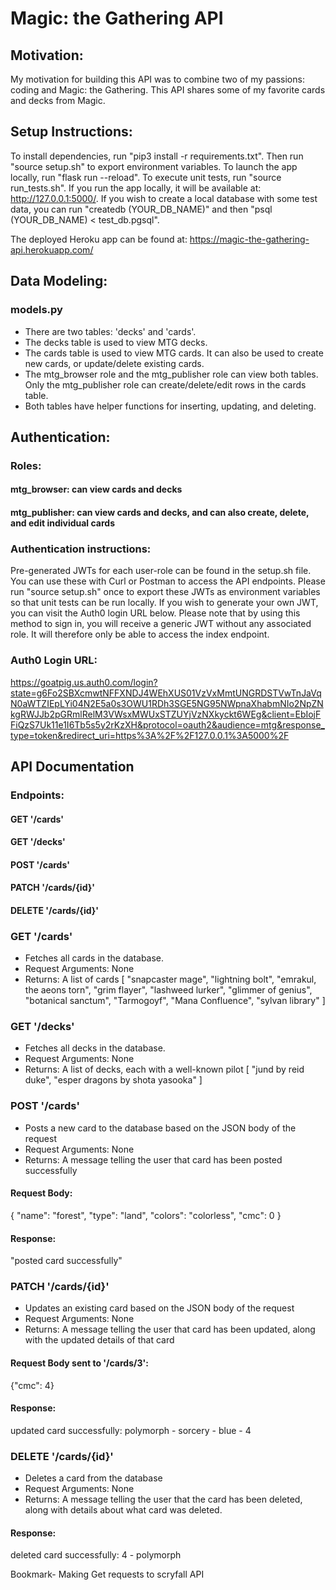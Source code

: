 # Magic: the Gathering API

## Motivation:
My motivation for building this API was to combine two of my passions: coding and Magic: the Gathering. 
This API shares some of my favorite cards and decks from Magic.


## Setup Instructions:
To install dependencies, run "pip3 install -r requirements.txt". Then run "source setup.sh" to export environment variables.
To launch the app locally, run "flask run --reload". To execute unit tests, run "source run_tests.sh". If you run the app 
locally, it will be available at: http://127.0.0.1:5000/. If you wish to create a local database with some test data, 
you can run "createdb (YOUR_DB_NAME)" and then "psql (YOUR_DB_NAME) < test_db.pgsql".

The deployed Heroku app can be found at: https://magic-the-gathering-api.herokuapp.com/


## Data Modeling:
### models.py
- There are two tables: 'decks' and 'cards'.
- The decks table is used to view MTG decks.
- The cards table is used to view MTG cards. It can also be used to create new cards,
or update/delete existing cards.
- The mtg_browser role and the mtg_publisher role can view both tables. Only
the mtg_publisher role can create/delete/edit rows in the cards table.
- Both tables have helper functions for inserting, updating, and deleting.


## Authentication:
### Roles:
#### mtg_browser: can view cards and decks
#### mtg_publisher: can view cards and decks, and can also create, delete, and edit individual cards

### Authentication instructions: 
Pre-generated JWTs for each user-role can be found in the setup.sh file. You can use these with Curl or Postman to 
access the API endpoints. Please run "source setup.sh" once to export these JWTs as environment variables so that 
unit tests can be run locally. If you wish to generate your own JWT, you can visit the Auth0 login URL below. 
Please note that by using this method to sign in, you will receive a generic JWT without any associated role. It
will therefore only be able to access the index endpoint.

### Auth0 Login URL: 
https://goatpig.us.auth0.com/login?state=g6Fo2SBXcmwtNFFXNDJ4WEhXUS01VzVxMmtUNGRDSTVwTnJaVqN0aWTZIEpLYi04N2E5a0s3OWU1RDh3SGE5NG95NWpnaXhabmNIo2NpZNkgRWJJb2pGRmlRelM3VWsxMWUxSTZUYjVzNXkyckt6WEg&client=EbIojFFiQzS7Uk11e1I6Tb5s5y2rKzXH&protocol=oauth2&audience=mtg&response_type=token&redirect_uri=https%3A%2F%2F127.0.0.1%3A5000%2F


## API Documentation
### Endpoints: 
#### GET '/cards'
#### GET '/decks'
#### POST '/cards'
#### PATCH '/cards/{id}'
#### DELETE '/cards/{id}'

### GET '/cards'
- Fetches all cards in the database.
- Request Arguments: None
- Returns: A list of cards
[
    "snapcaster mage",
    "lightning bolt",
    "emrakul, the aeons torn",
    "grim flayer",
    "lashweed lurker",
    "glimmer of genius",
    "botanical sanctum",
    "Tarmogoyf",
    "Mana Confluence",
    "sylvan library"
]

### GET '/decks'
- Fetches all decks in the database.
- Request Arguments: None
- Returns: A list of decks, each with a well-known pilot
[
    "jund by reid duke",
    "esper dragons by shota yasooka"
]

### POST '/cards'
- Posts a new card to the database based on the JSON body of the request
- Request Arguments: None
- Returns: A message telling the user that card has been posted successfully
#### Request Body:
{
    "name": "forest",
    "type": "land",
    "colors": "colorless",
    "cmc": 0
}
#### Response:
"posted card successfully"

### PATCH '/cards/{id}'
- Updates an existing card based on the JSON body of the request
- Request Arguments: None
- Returns: A message telling the user that card has been updated, along with
the updated details of that card
#### Request Body sent to '/cards/3':
{"cmc": 4}
#### Response:
updated card successfully: polymorph - sorcery - blue - 4

### DELETE '/cards/{id}'
- Deletes a card from the database
- Request Arguments: None
- Returns: A message telling the user that the card has been deleted, along with
details about what card was deleted.
#### Response:
deleted card successfully: 4 - polymorph

Bookmark- Making Get requests to scryfall API